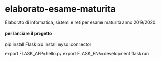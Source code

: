 # elaborato-esame-maturita
Elaborato di informatica, sistemi e reti per esame maturità anno 2019/2020.

#### per lanciare il progetto
pip install Flask
pip install mysql.connector 

export FLASK_APP=hello.py
export FLASK_ENV=development
flask run
